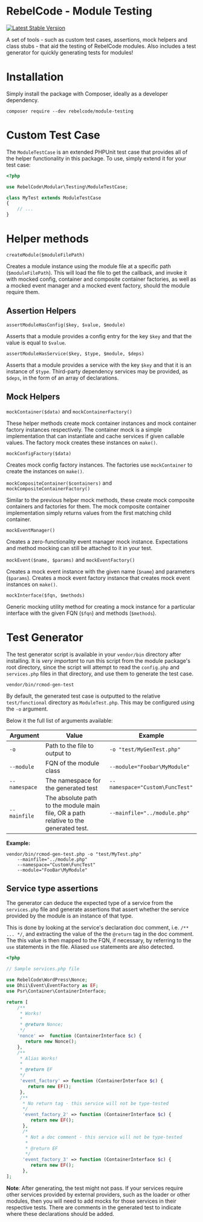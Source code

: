 # RebelCode - Module Testing

[![Latest Stable Version](https://poser.pugx.org/rebelcode/module-testing/version)](https://packagist.org/packages/rebelcode/module-testing)

A set of tools - such as custom test cases, assertions, mock helpers and class stubs - that aid the testing of
RebelCode modules. Also includes a test generator for quickly generating tests for modules!

# Installation

Simply install the package with Composer, ideally as a developer dependency.

```
composer require --dev rebelcode/module-testing
```

# Custom Test Case

The `ModuleTestCase` is an extended PHPUnit test case that provides all of the helper functionality in this package.
To use, simply extend it for your test case:

```php
<?php

use RebelCode\Modular\Testing\ModuleTestCase;

class MyTest extends ModuleTestCase
{
    // ...
}
```

# Helper methods

`createModule($moduleFilePath)`

Creates a module instance using the module file at a specific path (`$moduleFilePath`).
This will load the file to get the callback, and invoke it with mocked config, container and composite container
factories, as well as a mocked event manager and a mocked event factory, should the module require them.

## Assertion Helpers

`assertModuleHasConfig($key, $value, $module)`

Asserts that a module provides a config entry for the key `$key` and that the value is equal to `$value`.

`assertModuleHasService($key, $type, $module, $deps)`

Asserts that a module provides a service with the key `$key` and that it is an instance of `$type`.
Third-party dependency services may be provided, as `$deps`, in the form of an array of declarations.  

## Mock Helpers

`mockContainer($data)` and `mockContainerFactory()`

These helper methods create mock container instances and mock container factory instances respectively.
The container mock is a simple implementation that can instantiate and cache services if given callable values.
The factory mock creates these instances on `make()`.

`mockConfigFactory($data)`

Creates mock config factory instances. The factories use `mockContainer` to create the instances on `make()`.

`mockCompositeContainer($containers)` and `mockCompositeContainerFactory()`

Similar to the previous helper mock methods, these create mock composite containers and factories for them.
The mock composite container implementation simply returns values from the first matching child container.

`mockEventManager()`

Creates a zero-functionality event manager mock instance. Expectations and method mocking can still be attached to it
in your test. 

`mockEvent($name, $params)` and `mockEventFactory()`

Creates a mock event instance with the given name (`$name`) and parameters (`$params`).
Creates a mock event factory instance that creates mock event instances on `make()`.

`mockInterface($fqn, $methods)`

Generic mocking utility method for creating a mock instance for a particular interface with the given FQN (`$fqn`) and
methods (`$methods`).

# Test Generator

The test generator script is available in your `vendor/bin` directory after installing.
It is **very* important* to run this script from the module package's root directory, since the script will attempt to
read the `config.php` and `services.php` files in that directory, and use them to generate the test case.

```
vendor/bin/rcmod-gen-test
```

By default, the generated test case is outputted to the relative `test/functional` directory as `ModuleTest.php`.
This may be configured using the `-o` argument.

Below it the full list of arguments available:

|  Argument  | Value | Example |
|------------|-------|---------|
| `-o` | Path to the file to output to | `-o "test/MyGenTest.php"`       |
| `--module` | FQN of the module class | `--module="Foobar\MyModule"`    |
| `--namespace` | The namespace for the generated test | `--namespace="Custom\FuncTest"` |
| `--mainfile` | The absolute path to the module main file, OR a path relative to the generated test. | `--mainfile="../module.php"` |

**Example:**

```
vendor/bin/rcmod-gen-test.php -o "test/MyTest.php"
    --mainfile="../module.php"
    --namespace="Custom\FuncTest"
    --module="FooBar\MyModule"
```

## Service type assertions

The generator can deduce the expected type of a service from the `services.php` file and generate assertions that
assert whether the service provided by the module is an instance of that type.

This is done by looking at the service's declaration doc comment, i.e. `/** ... */`, and extracting the value of the
the `@return` tag in the doc comment. The this value is then mapped to the FQN, if necessary, by referring to the `use`
statements in the file. Aliased `use` statements are also detected.

```php
<?php

// Sample services.php file

use RebelCode\WordPress\Nonce;
use Dhii\Event\EventFactory as EF;
use Psr\Container\ContainerInterface;

return [
    /**
     * Works! 
     *
     * @return Nonce;
     */
    'nonce' =>  function (ContainerInterface $c) {
       return new Nonce();
    },
    /**
     * Alias Works!
     *
     * @return EF
     */
     'event_factory' => function (ContainerInterface $c) {
        return new EF();
     },
     /**
      * No return tag - this service will not be type-tested
      */
      'event_factory_2' => function (ContainerInterface $c) {
         return new EF();
      },
      /*
       * Not a doc comment - this service will not be type-tested
       *
       * @return EF
       */
      'event_factory_3' => function (ContainerInterface $c) {
         return new EF();
      },
];
```

**Note**: After generating, the test might not pass. If your services require other services provided by external
providers, such as the loader or other modules, then you will need to add mocks for those services in their respective
tests. There are comments in the generated test to indicate where these declarations should be added.
